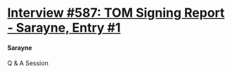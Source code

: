 # [Interview #587: TOM Signing Report - Sarayne, Entry #1](https://www.theoryland.com/intvmain.php?i=587#1)

#### Sarayne

Q & A Session

